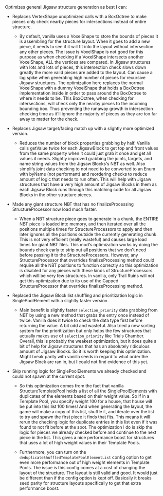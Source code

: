 Optimizes general Jigsaw structure generation as best I can:

- Replaces VertexShape unoptimized calls with a BoxOctree to make pieces only check nearby pieces for intersections instead of entire structure.

  - By default, vanilla uses a VoxelShape to store the bounds of pieces it is assembling for the structure layout. When it goes to add a new piece, it needs to see if it will fit into the layout without intersection any other pieces. The issue is VoxelShape is not good for this purpose as when checking if a VoxelShape intersects another VoxelShape, ALL the vertices are compared. In Jigsaw structures with lots and lots of pieces, this intersection check slows down greatly the more valid pieces are added to the layout. Can cause a lag spike when generating high number of pieces for recursive Jigsaw structures. The optimization here replaces the normal VoxelShape with a dummy VoxelShape that holds a BoxOctree implementation inside in order to pass around the BoxOctree to where it needs to be. This BoxOctree, when checking for intersections, will check only the nearby pieces to the incoming bounding box. Thus preventing the runaway growth in intersection checking time as it'll ignore the majority of pieces as they are too far away to matter for the check.

- Replaces Jigsaw target/facing match up with a slightly more optimized version.

  - Reduces the number of block properties grabbing by half. Vanilla calls getValue twice for each JigsawBlock to get top and front values from the same property when it could just grab it once and get all values it needs. Slightly improved grabbing the joints, targets, and name string values from the Jigsaw Blocks's NBT as well. Also simplify joint data checking to not need to be converted to an Enum with byName (not performant) and reordering checks to reduce amount of logic that needs to run often. This will help with Jigsaw structures that have a very high amount of Jigsaw Blocks in them as each Jigsaw Block runs through this matching code for all Jigsaw Blocks in the other structure pieces.

- Made any giant structure NBT that has no finalizeProcessing StructureProcessor now load much faster.
 
  - When a NBT structure piece goes to generate in a chunk, the ENTIRE NBT piece is loaded into memory, and then iterated over all the positions multiple times for StructureProcessors to apply and then later ignores all the positions outside the currently generating chunk. This is not very efficient (really wasteful) and causes large load times for giant NBT files. This mod's optimization works by doing the bounds check early to strip out all positions that we don't need before passing it to the StructureProcessors. However, any StructureProcessor that overrides finalizeProcessing method could require all the NBT positions to function correctly so this optimization is disabled for any pieces with these kinds of StructureProcessors which will be very few structures. In vanilla, only Trail Ruins will not get this optimization due to its use of the Capped StructureProcessor that overrides finalizeProcessing method.
  
- Replaced the Jigsaw Block list shuffling and prioritization logic in SinglePoolElement with a slightly faster version.

  - Main benefit is slightly faster `selection_priority` data grabbing from NBT by using a new method that grabs the entry once instead of twice. Vanilla does it twice to check the data type first before returning the value. A bit odd and wasteful. Also tried a new sorting system for the prioritization but only helps the few structures that actually makes use of `selection_priority` like Trials Chamber. Overall, this is probably the weakest optimization, but it does quite a bit of help for Jigsaw structures that has an absolutely ridiculous amount of Jigsaw Blocks. So it is worth keeping this optimization. Might break parity with vanilla seeds in regard to what order the Jigsaw Block are ran in, but I could not find evidence of this yet.

- Skip running logic for SinglePoolElements we already checked and could not spawn at the current spot.

  - So this optimization comes from the fact that vanilla StructureTemplatePool holds a list of all the SinglePoolElements with duplicates of the elements based on their weight value. So if in a Template Pool, you specify weight 100 for a house, that house will be put into this list 100 times! And when generating the layout, the game will make a copy of this list, shuffle it, and iterate over the list to try and spawn the first piece it finds that fits. This means it will rerun the checking logic for duplicate entries in this list even if it was found to not fit before at the spot. The optimization I do is skip the logic for pieces we already checked before and continue to the next piece in the list. This gives a nice performance boost for structures that uses a lot of high weight values in their Template Pools. 

  - Furthermore, you can turn on the `deduplicateShuffledTemplatePoolElementList` config option to get even more performance out of high weight elements in Template Pools. The issue is this config comes at a cost of changing the layout of the structure. The layout is still valid and good. It would just be different than if the config option is kept off. Basically it breaks seed parity for structure layouts specifically to get that extra performance boost.